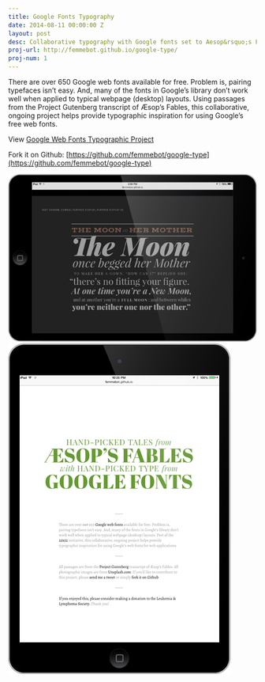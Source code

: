```yaml
---
title: Google Fonts Typography
date: 2014-08-11 00:00:00 Z
layout: post
desc: Collaborative typography with Google fonts set to Aesop&rsquo;s Fables
proj-url: http://femmebot.github.io/google-type/
proj-num: 1
---
```


There are over 650 Google web fonts available for free. Problem is, pairing typefaces isn&rsquo;t easy. And, many of the fonts in Google&rsquo;s library don&rsquo;t work well when applied to typical webpage (desktop) layouts. Using passages from the Project Gutenberg transcript of Æsop&rsquo;s Fables, this collaborative, ongoing project helps provide typographic inspiration for using Google&rsquo;s free web fonts.

View [Google Web Fonts Typographic Project](http://femmebot.github.io/google-type/)

Fork it on Github: [https://github.com/femmebot/google-type](https://github.com/femmebot/google-type)



[![{{ page.title }}](../images/01-h.png)]( {{page.proj-url}})
[![{{ page.title }}](../images/01-v.png)]( {{page.proj-url}})
